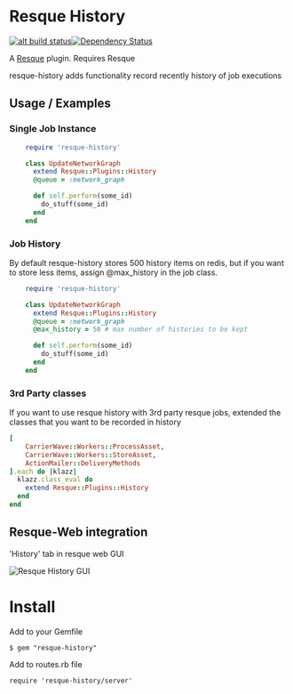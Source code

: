 # Resque History 
[![alt build status][1]][2][![Dependency Status](https://gemnasium.com/ilyakatz/resque-history.png?travis)](https://gemnasium.com/ilyakatz/resque-history)

[1]: https://secure.travis-ci.org/ilyakatz/resque-history.png?branch=master
[2]: http://travis-ci.org/#!/ilyakatz/resque-history


A [Resque][rq] plugin. Requires Resque

resque-history adds functionality record recently history of job executions

Usage / Examples
----------------

### Single Job Instance

```ruby
    require 'resque-history'

    class UpdateNetworkGraph
      extend Resque::Plugins::History
      @queue = :network_graph

      def self.perform(some_id)
        do_stuff(some_id)
      end
    end
```


### Job History

By default resque-history stores 500 history items on redis, 
but if you want to store less items, assign @max_history in the job class.

```ruby
    require 'resque-history'

    class UpdateNetworkGraph
      extend Resque::Plugins::History
      @queue = :network_graph
      @max_history = 50 # max number of histories to be kept

      def self.perform(some_id)
        do_stuff(some_id)
      end
    end
```

### 3rd Party classes

If you want to use resque history with 3rd party resque jobs, 
extended the classes that you want to be recorded in history

```ruby
[
    CarrierWave::Workers::ProcessAsset,
    CarrierWave::Workers::StoreAsset,
    ActionMailer::DeliveryMethods
].each do |klazz|
  klazz.class_eval do
    extend Resque::Plugins::History
  end
end
```

Resque-Web integration
----------------------

'History' tab in resque web GUI

![Resque History GUI](https://img.skitch.com/20120510-x4egbeih39bb2xe82c2mtapmp9.jpg)


Install
=======

Add to your Gemfile

    $ gem "resque-history"
    
Add to routes.rb file

    require 'resque-history/server'

[rq]: http://github.com/defunkt/resque
